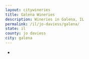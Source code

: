 ```yaml
---
layout: citywineries
title: Galena Wineries
description: Wineries in Galena, IL
permalink: /il/jo-daviess/galena/
state: il
county: jo daviess
city: galena
---
```

-
